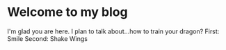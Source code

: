 # Welcome to my blog

I'm glad you are here. I plan to talk about...how to train your dragon? 
First: Smile
Second: Shake Wings
